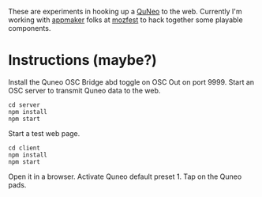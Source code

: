 These are experiments in hooking up a [QuNeo](http://www.keithmcmillen.com/QuNeo/tour)
to the web. Currently I'm working with [appmaker](http://appmaker.mozillalabs.com/)
folks at [mozfest](http://mozillafestival.org/) to hack together some playable components.


# Instructions (maybe?)

Install the Quneo OSC Bridge abd toggle on OSC Out on port 9999.
Start an OSC server to transmit Quneo data to the web.

    cd server
    npm install
    npm start

Start a test web page.

    cd client
    npm install
    npm start

Open it in a browser. Activate Quneo default preset 1. Tap on the Quneo pads.
